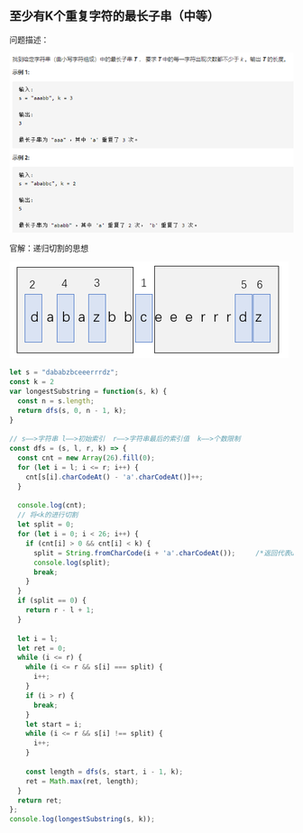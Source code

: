 ## 至少有K个重复字符的最长子串（中等）

问题描述：

![image-20210227092617876](../img/image-20210227092617876.png)

官解：递归切割的思想

![image-20210227164027721](../img/image-20210227164027721.png)

```javascript
let s = "dababzbceeerrrdz";
const k = 2
var longestSubstring = function(s, k) {
  const n = s.length;
  return dfs(s, 0, n - 1, k);
}

// s——>字符串 l——>初始索引  r——>字符串最后的索引值  k——>个数限制
const dfs = (s, l, r, k) => {
  const cnt = new Array(26).fill(0);
  for (let i = l; i <= r; i++) {
    cnt[s[i].charCodeAt() - 'a'.charCodeAt()]++;
  }

  console.log(cnt);
  // 将<k的进行切割
  let split = 0;
  for (let i = 0; i < 26; i++) {
    if (cnt[i] > 0 && cnt[i] < k) {
      split = String.fromCharCode(i + 'a'.charCodeAt());     /*返回代表unicode的字符*/
      console.log(split);
      break;
    }
  }
  if (split == 0) {
    return r - l + 1;
  }

  let i = l;
  let ret = 0;
  while (i <= r) {
    while (i <= r && s[i] === split) {
      i++;
    }
    if (i > r) {
      break;
    }
    let start = i;
    while (i <= r && s[i] !== split) {
      i++;
    }

    const length = dfs(s, start, i - 1, k);
    ret = Math.max(ret, length);
  }
  return ret;
};
console.log(longestSubstring(s, k));
```

